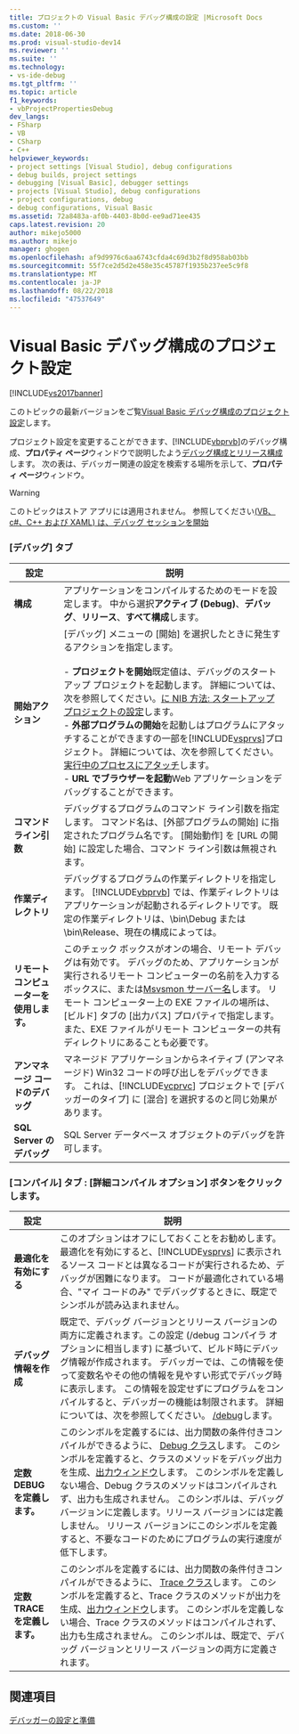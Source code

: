 ```yaml
---
title: プロジェクトの Visual Basic デバッグ構成の設定 |Microsoft Docs
ms.custom: ''
ms.date: 2018-06-30
ms.prod: visual-studio-dev14
ms.reviewer: ''
ms.suite: ''
ms.technology:
- vs-ide-debug
ms.tgt_pltfrm: ''
ms.topic: article
f1_keywords:
- vbProjectPropertiesDebug
dev_langs:
- FSharp
- VB
- CSharp
- C++
helpviewer_keywords:
- project settings [Visual Studio], debug configurations
- debug builds, project settings
- debugging [Visual Basic], debugger settings
- projects [Visual Studio], debug configurations
- project configurations, debug
- debug configurations, Visual Basic
ms.assetid: 72a8483a-af0b-4403-8b0d-ee9ad71ee435
caps.latest.revision: 20
author: mikejo5000
ms.author: mikejo
manager: ghogen
ms.openlocfilehash: af9d9976c6aa6743cfda4c69d3b2f8d958ab03bb
ms.sourcegitcommit: 55f7ce2d5d2e458e35c45787f1935b237ee5c9f8
ms.translationtype: MT
ms.contentlocale: ja-JP
ms.lasthandoff: 08/22/2018
ms.locfileid: "47537649"
---
```

# <a name="project-settings-for-a-visual-basic-debug-configuration"></a>Visual Basic デバッグ構成のプロジェクト設定
[!INCLUDE[vs2017banner](../includes/vs2017banner.md)]

このトピックの最新バージョンをご覧[Visual Basic デバッグ構成のプロジェクト設定](https://docs.microsoft.com/visualstudio/debugger/project-settings-for-a-visual-basic-debug-configuration)します。  
  
プロジェクト設定を変更することができます、[!INCLUDE[vbprvb](../includes/vbprvb-md.md)]のデバッグ構成、**プロパティ ページ**ウィンドウで説明したよう[デバッグ構成とリリース構成](../debugger/how-to-set-debug-and-release-configurations.md)します。 次の表は、デバッガー関連の設定を検索する場所を示して、**プロパティ ページ**ウィンドウ。  
  
> [!WARNING]
>  このトピックはストア アプリには適用されません。 参照してください[(VB、c#、C++ および XAML) は、デバッグ セッションを開始](../debugger/start-a-debugging-session-for-a-store-app-in-visual-studio-vb-csharp-cpp-and-xaml.md)  
  
### <a name="debug-tab"></a>[デバッグ] タブ  
  
|設定|説明|  
|-------------|-----------------|  
|**構成**|アプリケーションをコンパイルするためのモードを設定します。 中から選択**アクティブ (Debug)**、**デバッグ**、**リリース**、**すべて構成**します。|  
|**開始アクション**|[デバッグ] メニューの [開始] を選択したときに発生するアクションを指定します。<br /><br /> -   **プロジェクトを開始**既定値は、デバッグのスタートアップ プロジェクトを起動します。 詳細については、次を参照してください。[に NIB 方法: スタートアップ プロジェクトの設定](http://msdn.microsoft.com/en-us/31465836-0911-48db-a5d9-e456b635e970)します。<br />-   **外部プログラムの開始**を起動しはプログラムにアタッチすることができますの一部を[!INCLUDE[vsprvs](../includes/vsprvs-md.md)]プロジェクト。 詳細については、次を参照してください。[実行中のプロセスにアタッチ](../debugger/attach-to-running-processes-with-the-visual-studio-debugger.md)します。<br />-   **URL でブラウザーを起動**Web アプリケーションをデバッグすることができます。|  
|**コマンドライン引数**|デバッグするプログラムのコマンド ライン引数を指定します。 コマンド名は、[外部プログラムの開始] に指定されたプログラム名です。 [開始動作] を [URL の開始] に設定した場合、コマンド ライン引数は無視されます。|  
|**作業ディレクトリ**|デバッグするプログラムの作業ディレクトリを指定します。 [!INCLUDE[vbprvb](../includes/vbprvb-md.md)] では、作業ディレクトリはアプリケーションが起動されるディレクトリです。 既定の作業ディレクトリは、\bin\Debug または \bin\Release、現在の構成によっては。|  
|**リモート コンピューターを使用します。**|このチェック ボックスがオンの場合、リモート デバッグは有効です。 デバッグのため、アプリケーションが実行されるリモート コンピューターの名前を入力する ボックスに、または[Msvsmon サーバー名](http://msdn.microsoft.com/library/55b60ce7-834b-4e83-a10e-fe4248260a4c)します。 リモート コンピューター上の EXE ファイルの場所は、[ビルド] タブの [出力パス] プロパティで指定します。また、EXE ファイルがリモート コンピューターの共有ディレクトリにあることも必要です。|  
|**アンマネージ コードのデバッグ**|マネージド アプリケーションからネイティブ (アンマネージド) Win32 コードの呼び出しをデバッグできます。 これは、[!INCLUDE[vcprvc](../includes/vcprvc-md.md)] プロジェクトで [デバッガーのタイプ] に [混合] を選択するのと同じ効果があります。|  
|**SQL Server のデバッグ**|SQL Server データベース オブジェクトのデバッグを許可します。|  
  
### <a name="compile-tab-press-advanced-compile-options-button"></a>[コンパイル] タブ : [詳細コンパイル オプション] ボタンをクリックします。  
  
|設定|説明|  
|-------------|-----------------|  
|**最適化を有効にする**|このオプションはオフにしておくことをお勧めします。 最適化を有効にすると、[!INCLUDE[vsprvs](../includes/vsprvs-md.md)] に表示されるソース コードとは異なるコードが実行されるため、デバッグが困難になります。 コードが最適化されている場合、"マイ コードのみ" でデバッグするときに、既定でシンボルが読み込まれません。|  
|**デバッグ情報を作成**|既定で、デバッグ バージョンとリリース バージョンの両方に定義されます。この設定 (/debug コンパイラ オプションに相当します) に基づいて、ビルド時にデバッグ情報が作成されます。 デバッガーでは、この情報を使って変数名やその他の情報を見やすい形式でデバッグ時に表示します。 この情報を設定せずにプログラムをコンパイルすると、デバッガーの機能は制限されます。 詳細については、次を参照してください。 [/debug](http://msdn.microsoft.com/library/c2b0bea5-1d5e-499f-9bd5-4f6c6b715ea2)します。|  
|**定数 DEBUG を定義します。**|このシンボルを定義するには、出力関数の条件付きコンパイルができるように、 [Debug クラス](https://msdn.microsoft.com/library/system.diagnostics.debug.aspx)します。 このシンボルを定義すると、クラスのメソッドをデバッグ出力を生成、[出力ウィンドウ](../ide/reference/output-window.md)します。 このシンボルを定義しない場合、Debug クラスのメソッドはコンパイルされず、出力も生成されません。 このシンボルは、デバッグ バージョンに定義します。リリース バージョンには定義しません。 リリース バージョンにこのシンボルを定義すると、不要なコードのためにプログラムの実行速度が低下します。|  
|**定数 TRACE を定義します。**|このシンボルを定義するには、出力関数の条件付きコンパイルができるように、 [Trace クラス](https://msdn.microsoft.com/library/system.diagnostics.trace.aspx)します。 このシンボルを定義すると、Trace クラスのメソッドが出力を生成、[出力ウィンドウ](../ide/reference/output-window.md)します。 このシンボルを定義しない場合、Trace クラスのメソッドはコンパイルされず、出力も生成されません。 このシンボルは、既定で、デバッグ バージョンとリリース バージョンの両方に定義されます。|  
  
## <a name="see-also"></a>関連項目  
 [デバッガーの設定と準備](../debugger/debugger-settings-and-preparation.md)



